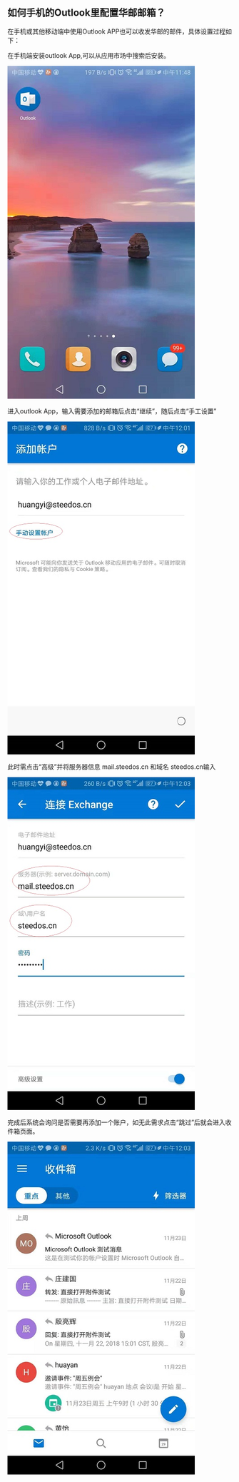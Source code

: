 ## 如何手机的Outlook里配置华邮邮箱？

在手机或其他移动端中使用Outlook APP也可以收发华邮的邮件，具体设置过程如下：

在手机端安装outlook App,可以从应用市场中搜索后安装。

 ![](images/phone-outlook/outlook.jpg) 
 
 进入outlook App，输入需要添加的邮箱后点击“继续”，随后点击“手工设置”
 
 ![](images/phone-outlook/手工设置.jpg) 
 
 此时需点击“高级”并将服务器信息 mail.steedos.cn 和域名 steedos.cn输入
 
  ![](images/phone-outlook/信息配置.jpg) 
  
  完成后系统会询问是否需要再添加一个账户，如无此需求点击“跳过”后就会进入收件箱页面。
  
  ![](images/phone-outlook/收件箱.jpg) 
